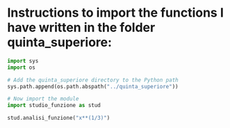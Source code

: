 # Instructions to import the functions I have written in the folder quinta_superiore:

```python
import sys
import os

# Add the quinta_superiore directory to the Python path
sys.path.append(os.path.abspath("../quinta_superiore"))

# Now import the module
import studio_funzione as stud

stud.analisi_funzione("x**(1/3)")
```
